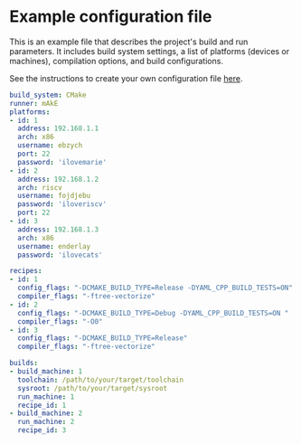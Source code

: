 # Example configuration file

This is an example file that describes the project's build and run parameters.
It includes build system settings, a list of platforms (devices or machines), compilation options, and build configurations.

See the instructions to create your own configuration file [here](./config_instruction.md).

```Yaml
build_system: CMake
runner: mAkE
platforms:
- id: 1
  address: 192.168.1.1
  arch: x86
  username: ebzych
  port: 22
  password: 'ilovemarie'
- id: 2
  address: 192.168.1.2
  arch: riscv
  username: fojdjebu
  password: 'iloveriscv'
  port: 22
- id: 3
  address: 192.168.1.3
  arch: x86
  username: enderlay
  password: 'ilovecats'

recipes:
- id: 1
  config_flags: "-DCMAKE_BUILD_TYPE=Release -DYAML_CPP_BUILD_TESTS=ON"
  compiler_flags: "-ftree-vectorize"
- id: 2 
  config_flags: "-DCMAKE_BUILD_TYPE=Debug -DYAML_CPP_BUILD_TESTS=ON "
  compiler_flags: "-O0"
- id: 3
  config_flags: "-DCMAKE_BUILD_TYPE=Release"
  compiler_flags: "-ftree-vectorize"

builds:
- build_machine: 1
  toolchain: /path/to/your/target/toolchain
  sysroot: /path/to/your/target/sysroot
  run_machine: 1
  recipe_id: 1
- build_machine: 2
  run_machine: 2
  recipe_id: 3
```
